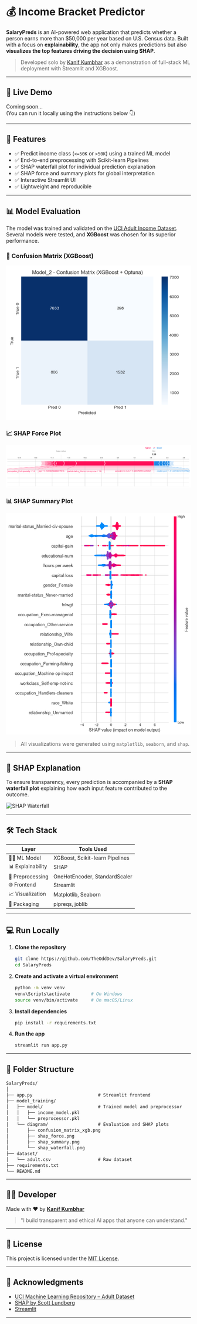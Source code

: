 # 💰 Income Bracket Predictor

**SalaryPreds** is an AI-powered web application that predicts whether a person earns more than $50,000 per year based on U.S. Census data. Built with a focus on **explainability**, the app not only makes predictions but also **visualizes the top features driving the decision using SHAP**.

> Developed solo by [Kanif Kumbhar](https://github.com/Kanif-Kumbhar) as a demonstration of full-stack ML deployment with Streamlit and XGBoost.

---

## 🚀 Live Demo

Coming soon...  
(You can run it locally using the instructions below 👇)

---

## 🎯 Features

- ✅ Predict income class (`<=50K` or `>50K`) using a trained ML model
- ✅ End-to-end preprocessing with Scikit-learn Pipelines
- ✅ SHAP waterfall plot for individual prediction explanation
- ✅ SHAP force and summary plots for global interpretation
- ✅ Interactive Streamlit UI
- ✅ Lightweight and reproducible

---

## 📊 Model Evaluation

The model was trained and validated on the [UCI Adult Income Dataset](https://archive.ics.uci.edu/ml/datasets/adult). Several models were tested, and **XGBoost** was chosen for its superior performance.

### 📌 Confusion Matrix (XGBoost)

![Confusion Matrix](assets/model_2_confusion_matrix.png)

### 📈 SHAP Force Plot

![SHAP Force Plot](assets/model_2_shap_force_plot.png)

### 📊 SHAP Summary Plot

![SHAP Summary Plot](assets/model_2_shap_summary.png)

> All visualizations were generated using `matplotlib`, `seaborn`, and `shap`.

---

## 🧠 SHAP Explanation

To ensure transparency, every prediction is accompanied by a **SHAP waterfall plot** explaining how each input feature contributed to the outcome.

![SHAP Waterfall](model_training/diagram/shap_waterfall.png)

---

## 🛠 Tech Stack

| Layer           | Tools Used                              |
|------------------|------------------------------------------|
| 👨‍💻 ML Model      | XGBoost, Scikit-learn Pipelines         |
| 📊 Explainability | SHAP                                     |
| 🧪 Preprocessing  | OneHotEncoder, StandardScaler           |
| 🌐 Frontend      | Streamlit                               |
| 📈 Visualization | Matplotlib, Seaborn                      |
| 🐍 Packaging     | pipreqs, joblib                          |

---

## 💻 Run Locally

1. **Clone the repository**
   ```bash
   git clone https://github.com/TheOddDev/SalaryPreds.git
   cd SalaryPreds
   ```

2. **Create and activate a virtual environment**
   ```bash
   python -m venv venv
   venv\Scripts\activate        # On Windows
   source venv/bin/activate     # On macOS/Linux
   ```

3. **Install dependencies**
   ```bash
   pip install -r requirements.txt
   ```

4. **Run the app**
   ```bash
   streamlit run app.py
   ```

---

## 📁 Folder Structure

```
SalaryPreds/
│
├── app.py                         # Streamlit frontend
├── model_training/
│   ├── model/                     # Trained model and preprocessor
│   │   ├── income_model.pkl
│   │   └── preprocessor.pkl
│   └── diagram/                   # Evaluation and SHAP plots
│       ├── confusion_matrix_xgb.png
│       ├── shap_force.png
│       ├── shap_summary.png
│       └── shap_waterfall.png
├── dataset/
│   └── adult.csv                  # Raw dataset
├── requirements.txt
└── README.md
```

---

## 🧑‍💻 Developer

Made with ❤️ by **[Kanif Kumbhar](https://github.com/Kanif-Kumbhar)**

> "I build transparent and ethical AI apps that anyone can understand."

---

## 📜 License

This project is licensed under the [MIT License](LICENSE).

---

## 🙌 Acknowledgments

- [UCI Machine Learning Repository – Adult Dataset](https://archive.ics.uci.edu/ml/datasets/adult)
- [SHAP by Scott Lundberg](https://github.com/slundberg/shap)
- [Streamlit](https://streamlit.io/)

---